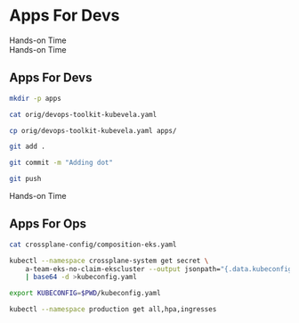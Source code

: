 <!-- .slide: class="center dark" -->
<!-- .slide: data-background="../img/background/hands-on.jpg" -->
# Apps For Devs

<div class="label">Hands-on Time</div>


<!-- .slide: class="dark" -->
<div class="eyebrow"> </div>
<div class="label">Hands-on Time</div>

## Apps For Devs

```bash
mkdir -p apps

cat orig/devops-toolkit-kubevela.yaml

cp orig/devops-toolkit-kubevela.yaml apps/

git add .

git commit -m "Adding dot"

git push
```


<!-- .slide: class="dark" -->
<div class="eyebrow"> </div>
<div class="label">Hands-on Time</div>

## Apps For Ops

```bash
cat crossplane-config/composition-eks.yaml

kubectl --namespace crossplane-system get secret \
    a-team-eks-no-claim-ekscluster --output jsonpath="{.data.kubeconfig}" \
    | base64 -d >kubeconfig.yaml

export KUBECONFIG=$PWD/kubeconfig.yaml

kubectl --namespace production get all,hpa,ingresses
```
